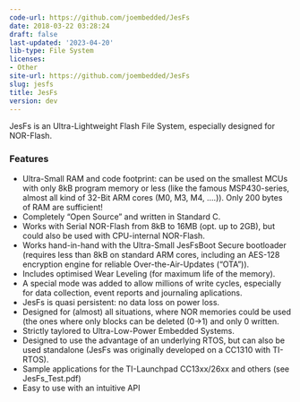 ```yaml
---
code-url: https://github.com/joembedded/JesFs
date: 2018-03-22 03:28:24
draft: false
last-updated: '2023-04-20'
lib-type: File System
licenses:
- Other
site-url: https://github.com/joembedded/JesFs
slug: jesfs
title: JesFs
version: dev
---
```

JesFs is an Ultra-Lightweight Flash File System, especially designed for NOR-Flash.

<!--more-->

### Features
- Ultra-Small RAM and code footprint: can be used on the smallest MCUs with only 8kB program memory or less (like the famous MSP430-series, almost all kind of 32-Bit ARM cores (M0, M3, M4, ….)). Only 200 bytes of RAM are sufficient!
- Completely “Open Source” and written in Standard C.
- Works with Serial NOR-Flash from 8kB to 16MB (opt. up to 2GB), but could also be used with CPU-internal NOR-Flash.
- Works hand-in-hand with the Ultra-Small JesFsBoot Secure bootloader (requires less than 8kB on standard ARM cores, including an AES-128 encryption engine for reliable Over-the-Air-Updates (“OTA”)).
- Includes optimised Wear Leveling (for maximum life of the memory).
- A special mode was added to allow millions of write cycles, especially for data collection, event reports and journaling aplications.
- JesFs is quasi persistent: no data loss on power loss.
- Designed for (almost) all situations, where NOR memories could be used (the ones where only blocks can be deleted (0->1) and only 0 written.
- Strictly taylored to Ultra-Low-Power Embedded Systems.
- Designed to use the advantage of an underlying RTOS, but can also be used standalone (JesFs was originally developed on a CC1310 with TI-RTOS).
- Sample applications for the TI-Launchpad CC13xx/26xx and others (see JesFs_Test.pdf)
- Easy to use with an intuitive API
